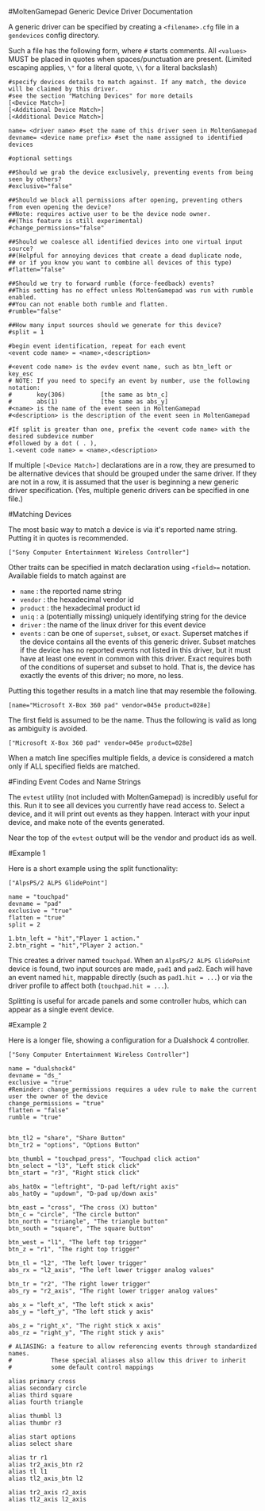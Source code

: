 #MoltenGamepad Generic Device Driver Documentation

A generic driver can be specified by creating a `<filename>.cfg` file in a `gendevices` config directory.

Such a file has the following form, where `#` starts comments. All `<values>` MUST be placed in quotes when spaces/punctuation are present. (Limited escaping applies, `\"` for a literal quote, `\\` for a literal backslash)

    #specify devices details to match against. If any match, the device will be claimed by this driver.
    #see the section "Matching Devices" for more details
    [<Device Match>]
    [<Additional Device Match>]
    [<Additional Device Match>]
    
    name= <driver name> #set the name of this driver seen in MoltenGamepad
    devname= <device name prefix> #set the name assigned to identified devices
    
    #optional settings
    
    ##Should we grab the device exclusively, preventing events from being seen by others?
    #exclusive="false" 
    
    ##Should we block all permissions after opening, preventing others from even opening the device?
    ##Note: requires active user to be the device node owner.
    ##(This feature is still experimental)
    #change_permissions="false" 
    
    ##Should we coalesce all identified devices into one virtual input source?
    ##(Helpful for annoying devices that create a dead duplicate node,
    ## or if you know you want to combine all devices of this type)
    #flatten="false"

    ##Should we try to forward rumble (force-feedback) events?
    ##This setting has no effect unless MoltenGamepad was run with rumble enabled.
    ##You can not enable both rumble and flatten.
    #rumble="false"
    
    ##How many input sources should we generate for this device?
    #split = 1
    
    #begin event identification, repeat for each event
    <event code name> = <name>,<description>
    
    #<event code name> is the evdev event name, such as btn_left or key_esc
    # NOTE: If you need to specify an event by number, use the following notation:
    #       key(306)          [the same as btn_c]
    #       abs(1)            [the same as abs_y]
    #<name> is the name of the event seen in MoltenGamepad
    #<description> is the description of the event seen in MoltenGamepad
    
    #If split is greater than one, prefix the <event code name> with the desired subdevice number
    #followed by a dot ( . ), 
    1.<event code name> = <name>,<description>
    

If multiple `[<Device Match>]` declarations are in a row, they are presumed to be alternative devices that should be grouped under the same driver. If they are not in a row, it is assumed that the user is beginning a new generic driver specification. (Yes, multiple generic drivers can be specified in one file.)

#Matching Devices

The most basic way to match a device is via it's reported name string. Putting it in quotes is recommended.

    ["Sony Computer Entertainment Wireless Controller"]

Other traits can be specified in match declaration using `<field>=` notation. Available fields to match against are 

* `name` : the reported name string
* `vendor` : the hexadecimal vendor id
* `product` : the hexadecimal product id
* `uniq` : a (potentially missing) uniquely identifying string for the device
* `driver` : the name of the linux driver for this event device
* `events` : can be one of `superset`, `subset`, or `exact`. Superset matches if the device contains all the events of this generic driver. Subset matches if the device has no reported events not listed in this driver, but it must have at least one event in common with this driver. Exact requires both of the conditions of superset and subset to hold. That is, the device has exactly the events of this driver; no more, no less.

Putting this together results in a match line that may resemble the following.

    [name="Microsoft X-Box 360 pad" vendor=045e product=028e]

The first field is assumed to be the name. Thus the following is valid as long as ambiguity is avoided.

    ["Microsoft X-Box 360 pad" vendor=045e product=028e]

When a match line specifies multiple fields, a device is considered a match only if ALL specified fields are matched.

#Finding Event Codes and Name Strings

The `evtest` utility (not included with MoltenGamepad) is incredibly useful for this. Run it to see all devices you currently have read access to. Select a device, and it will print out events as they happen. Interact with your input device, and make note of the events generated.

Near the top of the `evtest` output will be the vendor and product ids as well.


#Example 1
    
Here is a short example using the split functionality:

    ["AlpsPS/2 ALPS GlidePoint"]
    
    name = "touchpad"
    devname = "pad"
    exclusive = "true"
    flatten = "true"
    split = 2

    1.btn_left = "hit","Player 1 action."
    2.btn_right = "hit","Player 2 action."
    
This creates a driver named `touchpad`. When an `AlpsPS/2 ALPS GlidePoint` device is found, two input sources are made, `pad1` and `pad2`. Each will have an event named `hit`, mappable directly (such as `pad1.hit = ...`) or via the driver profile to affect both (`touchpad.hit = ...`).

Splitting is useful for arcade panels and some controller hubs, which can appear as a single event device.

#Example 2

Here is a longer file, showing a configuration for a Dualshock 4 controller.


    ["Sony Computer Entertainment Wireless Controller"]
    
    name = "dualshock4"
    devname = "ds_"
    exclusive = "true"
    #Reminder: change_permissions requires a udev rule to make the current user the owner of the device
    change_permissions = "true"
    flatten = "false"
    rumble = "true"
    
    
    btn_tl2 = "share", "Share Button"
    btn_tr2 = "options", "Options Button"
    
    btn_thumbl = "touchpad_press", "Touchpad click action"
    btn_select = "l3", "Left stick click"
    btn_start = "r3", "Right stick click"

    abs_hat0x = "leftright", "D-pad left/right axis"
    abs_hat0y = "updown", "D-pad up/down axis"
    
    btn_east = "cross", "The cross (X) button"
    btn_c = "circle", "The circle button"
    btn_north = "triangle", "The triangle button"
    btn_south = "square", "The square button"
    
    btn_west = "l1", "The left top trigger"
    btn_z = "r1", "The right top trigger"
    
    btn_tl = "l2", "The left lower trigger"
    abs_rx = "l2_axis", "The left lower trigger analog values"
    
    btn_tr = "r2", "The right lower trigger"
    abs_ry = "r2_axis", "The right lower trigger analog values"
    
    abs_x = "left_x", "The left stick x axis"
    abs_y = "left_y", "The left stick y axis"
    
    abs_z = "right_x", "The right stick x axis"
    abs_rz = "right_y", "The right stick y axis"
    
    # ALIASING: a feature to allow referencing events through standardized names.
    #           These special aliases also allow this driver to inherit
    #           some default control mappings
    
    alias primary cross
    alias secondary circle
    alias third square
    alias fourth triangle
    
    alias thumbl l3
    alias thumbr r3
    
    alias start options
    alias select share
    
    alias tr r1
    alias tr2_axis_btn r2
    alias tl l1
    alias tl2_axis_btn l2
    
    alias tr2_axis r2_axis
    alias tl2_axis l2_axis

